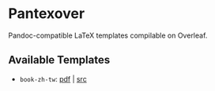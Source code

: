 Pantexover
==========

Pandoc-compatible LaTeX templates compilable on Overleaf.

## Available Templates

- `book-zh-tw`: [pdf][book-zh-tw.pdf] | [src](./book-zh-tw)


[book-zh-tw.pdf]: https://yongfu.name/pantexover/book-zh-tw/main.pdf
